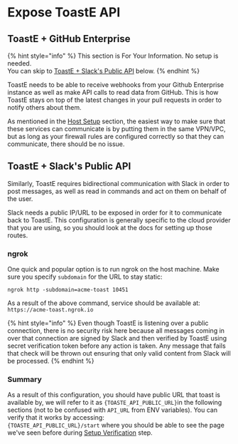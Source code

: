 # Expose ToastE API

## **ToastE + GitHub Enterprise**

{% hint style="info" %}
This section is For Your Information. No setup is needed.  
You can skip to [ToastE + Slack's Public API](expose-toaste-api.md#toaste-slacks-public-api) below.
{% endhint %}

ToastE needs to be able to receive webhooks from your Github Enterprise instance as well as make API calls to read data from GitHub. This is how ToastE stays on top of the latest changes in your pull requests in order to notify others about them. 

As mentioned in the [Host Setup](host.md) section, the easiest way to make sure that these services can communicate is by putting them in the same VPN/VPC, but as long as your firewall rules are configured correctly so that they can communicate, there should be no issue.

## **ToastE + Slack's Public API**

Similarly, ToastE requires bidirectional communication with Slack in order to post messages, as well as read in commands and act on them on behalf of the user.

Slack needs a public IP/URL to be exposed in order for it to communicate back to ToastE. This configuration is generally specific to the cloud provider that you are using, so you should look at the docs for setting up those routes.

### ngrok

One quick and popular option is to run ngrok on the host machine. Make sure you specify `subdomain` for the URL to stay static:

```text
ngrok http -subdomain=acme-toast 10451
```

As a result of the above command, service should be available at:   
`https://acme-toast.ngrok.io`

{% hint style="info" %}
Even though ToastE is listening over a public connection, there is no security risk here because all messages coming in over that connection are signed by Slack and then verified by ToastE using secret verification token before any action is taken. Any message that fails that check will be thrown out ensuring that only valid content from Slack will be processed.
{% endhint %}

### Summary

As a result of this configuration, you should have public URL that toast is available by, we will refer to it as `{TOASTE_API_PUBLIC_URL}`in the following sections \(not to be confused with `API_URL` from ENV variables\). You can verify that it works by accessing:  
`{TOASTE_API_PUBLIC_URL}/start` where you should be able to see the page we've seen before during [Setup Verification](deploy-toaste/setup-verification.md) step.

